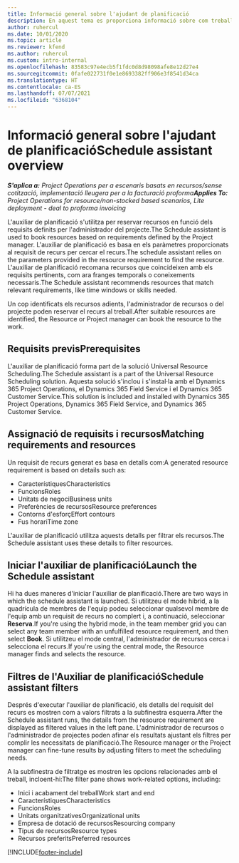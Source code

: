 ```yaml
---
title: Informació general sobre l'ajudant de planificació
description: En aquest tema es proporciona informació sobre com treballar amb l'ajudant de planificació per reservar recursos.
author: ruhercul
ms.date: 10/01/2020
ms.topic: article
ms.reviewer: kfend
ms.author: ruhercul
ms.custom: intro-internal
ms.openlocfilehash: 83583c97e4ecb5f1fdc0d8d98098afe8e12d27e4
ms.sourcegitcommit: 0fafe022731f0e1e8693382ff906e3f8541d34ca
ms.translationtype: HT
ms.contentlocale: ca-ES
ms.lasthandoff: 07/07/2021
ms.locfileid: "6368104"
---
```

# <a name="schedule-assistant-overview"></a><span data-ttu-id="01330-103">Informació general sobre l'ajudant de planificació</span><span class="sxs-lookup"><span data-stu-id="01330-103">Schedule assistant overview</span></span>

<span data-ttu-id="01330-104">_**S'aplica a:** Project Operations per a escenaris basats en recursos/sense cotització, implementació lleugera per a la facturació proforma_</span><span class="sxs-lookup"><span data-stu-id="01330-104">_**Applies To:** Project Operations for resource/non-stocked based scenarios, Lite deployment - deal to proforma invoicing_</span></span>

<span data-ttu-id="01330-105">L'auxiliar de planificació s'utilitza per reservar recursos en funció dels requisits definits per l'administrador del projecte.</span><span class="sxs-lookup"><span data-stu-id="01330-105">The Schedule assistant is used to book resources based on requirements defined by the Project manager.</span></span> <span data-ttu-id="01330-106">L'auxiliar de planificació es basa en els paràmetres proporcionats al requisit de recurs per cercar el recurs.</span><span class="sxs-lookup"><span data-stu-id="01330-106">The schedule assistant relies on the parameters provided in the resource requirement to find the resource.</span></span> <span data-ttu-id="01330-107">L'auxiliar de planificació recomana recursos que coincideixen amb els requisits pertinents, com ara franges temporals o coneixements necessaris.</span><span class="sxs-lookup"><span data-stu-id="01330-107">The Schedule assistant recommends resources that match relevant requirements, like time windows or skills needed.</span></span>

<span data-ttu-id="01330-108">Un cop identificats els recursos adients, l'administrador de recursos o del projecte poden reservar el recurs al treball.</span><span class="sxs-lookup"><span data-stu-id="01330-108">After suitable resources are identified, the Resource or Project manager can book the resource to the work.</span></span>

## <a name="prerequisites"></a><span data-ttu-id="01330-109">Requisits previs</span><span class="sxs-lookup"><span data-stu-id="01330-109">Prerequisites</span></span>

<span data-ttu-id="01330-110">L'auxiliar de planificació forma part de la solució Universal Resource Scheduling.</span><span class="sxs-lookup"><span data-stu-id="01330-110">The Schedule assistant is a part of the Universal Resource Scheduling solution.</span></span> <span data-ttu-id="01330-111">Aquesta solució s'inclou i s'instal·la amb el Dynamics 365 Project Operations, el Dynamics 365 Field Service i el Dynamics 365 Customer Service.</span><span class="sxs-lookup"><span data-stu-id="01330-111">This solution is included and installed with Dynamics 365 Project Operations, Dynamics 365 Field Service, and Dynamics 365 Customer Service.</span></span>

## <a name="matching-requirements-and-resources"></a><span data-ttu-id="01330-112">Assignació de requisits i recursos</span><span class="sxs-lookup"><span data-stu-id="01330-112">Matching requirements and resources</span></span>

<span data-ttu-id="01330-113">Un requisit de recurs generat es basa en detalls com:</span><span class="sxs-lookup"><span data-stu-id="01330-113">A generated resource requirement is based on details such as:</span></span>

-   <span data-ttu-id="01330-114">Característiques</span><span class="sxs-lookup"><span data-stu-id="01330-114">Characteristics</span></span>
-   <span data-ttu-id="01330-115">Funcions</span><span class="sxs-lookup"><span data-stu-id="01330-115">Roles</span></span>
-   <span data-ttu-id="01330-116">Unitats de negoci</span><span class="sxs-lookup"><span data-stu-id="01330-116">Business units</span></span>
-   <span data-ttu-id="01330-117">Preferències de recursos</span><span class="sxs-lookup"><span data-stu-id="01330-117">Resource preferences</span></span>
-   <span data-ttu-id="01330-118">Contorns d'esforç</span><span class="sxs-lookup"><span data-stu-id="01330-118">Effort contours</span></span>
-   <span data-ttu-id="01330-119">Fus horari</span><span class="sxs-lookup"><span data-stu-id="01330-119">Time zone</span></span>

<span data-ttu-id="01330-120">L'auxiliar de planificació utilitza aquests detalls per filtrar els recursos.</span><span class="sxs-lookup"><span data-stu-id="01330-120">The Schedule assistant uses these details to filter resources.</span></span>

## <a name="launch-the-schedule-assistant"></a><span data-ttu-id="01330-121">Iniciar l'auxiliar de planificació</span><span class="sxs-lookup"><span data-stu-id="01330-121">Launch the Schedule assistant</span></span>

<span data-ttu-id="01330-122">Hi ha dues maneres d'iniciar l'auxiliar de planificació.</span><span class="sxs-lookup"><span data-stu-id="01330-122">There are two ways in which the schedule assistant is launched.</span></span> <span data-ttu-id="01330-123">Si utilitzeu el mode híbrid, a la quadrícula de membres de l'equip podeu seleccionar qualsevol membre de l'equip amb un requisit de recurs no complert i, a continuació, seleccionar **Reserva**.</span><span class="sxs-lookup"><span data-stu-id="01330-123">If you're using the hybrid mode, in the team member grid you can select any team member with an unfulfilled resource requirement, and then select **Book**.</span></span> <span data-ttu-id="01330-124">Si utilitzeu el mode central, l'administrador de recursos cerca i selecciona el recurs.</span><span class="sxs-lookup"><span data-stu-id="01330-124">If you're using the central mode, the Resource manager finds and selects the resource.</span></span>

## <a name="schedule-assistant-filters"></a><span data-ttu-id="01330-125">Filtres de l'Auxiliar de planificació</span><span class="sxs-lookup"><span data-stu-id="01330-125">Schedule assistant filters</span></span>

<span data-ttu-id="01330-126">Després d'executar l'auxiliar de planificació, els detalls del requisit del recurs es mostren com a valors filtrats a la subfinestra esquerra.</span><span class="sxs-lookup"><span data-stu-id="01330-126">After the Schedule assistant runs, the details from the resource requirement are displayed as filtered values in the left pane.</span></span> <span data-ttu-id="01330-127">L'administrador de recursos o l'administrador de projectes poden afinar els resultats ajustant els filtres per complir les necessitats de planificació.</span><span class="sxs-lookup"><span data-stu-id="01330-127">The Resource manager or the Project manager can fine-tune results by adjusting filters to meet the scheduling needs.</span></span>

<span data-ttu-id="01330-128">A la subfinestra de filtratge es mostren les opcions relacionades amb el treball, incloent-hi:</span><span class="sxs-lookup"><span data-stu-id="01330-128">The filter pane shows work-related options, including:</span></span>

-   <span data-ttu-id="01330-129">Inici i acabament del treball</span><span class="sxs-lookup"><span data-stu-id="01330-129">Work start and end</span></span>
-   <span data-ttu-id="01330-130">Característiques</span><span class="sxs-lookup"><span data-stu-id="01330-130">Characteristics</span></span>
-   <span data-ttu-id="01330-131">Funcions</span><span class="sxs-lookup"><span data-stu-id="01330-131">Roles</span></span>
-   <span data-ttu-id="01330-132">Unitats organitzatives</span><span class="sxs-lookup"><span data-stu-id="01330-132">Organizational units</span></span>
-   <span data-ttu-id="01330-133">Empresa de dotació de recursos</span><span class="sxs-lookup"><span data-stu-id="01330-133">Resourcing company</span></span>
-   <span data-ttu-id="01330-134">Tipus de recursos</span><span class="sxs-lookup"><span data-stu-id="01330-134">Resource types</span></span>
-   <span data-ttu-id="01330-135">Recursos preferits</span><span class="sxs-lookup"><span data-stu-id="01330-135">Preferred resources</span></span>


[!INCLUDE[footer-include](../includes/footer-banner.md)]